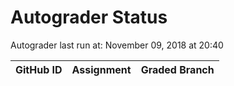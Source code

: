 # Autograder Status
Autograder last run at: November 09, 2018 at 20:40

| GitHub ID | Assignment | Graded Branch |
|-----------|------------|---------------|
